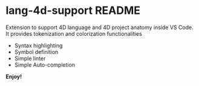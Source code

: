 # lang-4d-support README

Extension to support 4D language and 4D project anatomy inside VS Code. It provides tokenization and colorization functionalities
- Syntax highlighting
- Symbol definition
- Simple linter
- Simple Auto-completion 

**Enjoy!**
